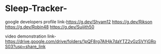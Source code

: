 # Sleep-Tracker-

google developers profile link-https://g.dev/Shyam12
                               https://g.dev/Rikson
                               https://g.dev/Robin48
                               https://g.dev/Suijith50

video demonstration link-https://drive.google.com/drive/folders/1pQF8rg7AIHjk7daYTZ2vGzSVYjGRoS03?usp=share_link
